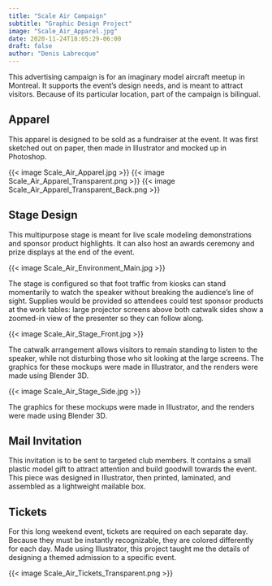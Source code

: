 ```yaml
---
title: "Scale Air Campaign"
subtitle: "Graphic Design Project"
image: "Scale_Air_Apparel.jpg"
date: 2020-11-24T18:05:29-06:00
draft: false
author: "Denis Labrecque"
---
```

This advertising campaign is for an imaginary model aircraft meetup in Montreal. It supports the event’s design needs, and is meant to attract visitors. Because of its particular location, part of the campaign is bilingual.

## Apparel
This apparel is designed to be sold as a fundraiser at the event. It was first sketched out on paper, then made in Illustrator and mocked up in Photoshop.

{{< image Scale_Air_Apparel.jpg >}}
{{< image Scale_Air_Apparel_Transparent.png >}}
{{< image Scale_Air_Apparel_Transparent_Back.png >}}

## Stage Design
This multipurpose stage is meant for live scale modeling demonstrations and sponsor product highlights. It can also host an awards ceremony and prize displays at the end of the event.

{{< image Scale_Air_Environment_Main.jpg >}}

The stage is configured so that foot traffic from kiosks can stand momentarily to watch the speaker without breaking the audience’s line of sight. Supplies would be provided so attendees could test sponsor products at the work tables: large projector screens above both catwalk sides show a zoomed-in view of the presenter so they can follow along.

{{< image Scale_Air_Stage_Front.jpg >}}

The catwalk arrangement allows visitors to remain standing to listen to the speaker, while not disturbing those who sit looking at the large screens.
The graphics for these mockups were made in Illustrator, and the renders were made using Blender 3D.

{{< image Scale_Air_Stage_Side.jpg >}}

The graphics for these mockups were made in Illustrator, and the renders were made using Blender 3D.

## Mail Invitation
This invitation is to be sent to targeted club members. It contains a small plastic model gift to attract attention and build goodwill towards the event. This piece was designed in Illustrator, then printed, laminated, and assembled as a lightweight mailable box.

## Tickets
For this long weekend event, tickets are required on each separate day. Because they must be instantly recognizable, they are colored differently for each day. Made using Illustrator, this project taught me the details of designing a themed admission to a specific event.

{{< image Scale_Air_Tickets_Transparent.png >}}